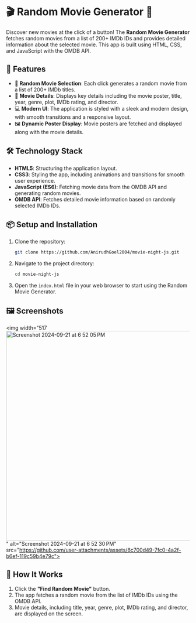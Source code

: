 # 🎬 Random Movie Generator 🍿

Discover new movies at the click of a button! The **Random Movie Generator** fetches random movies from a list of 200+ IMDb IDs and provides detailed information about the selected movie. This app is built using HTML, CSS, and JavaScript with the OMDB API.

## 🚀 Features

- 🎲 **Random Movie Selection**: Each click generates a random movie from a list of 200+ IMDb titles.
- 🎥 **Movie Details**: Displays key details including the movie poster, title, year, genre, plot, IMDb rating, and director.
- 💻 **Modern UI**: The application is styled with a sleek and modern design, with smooth transitions and a responsive layout.
- 🖼️ **Dynamic Poster Display**: Movie posters are fetched and displayed along with the movie details.

## 🛠️ Technology Stack

- **HTML5**: Structuring the application layout.
- **CSS3**: Styling the app, including animations and transitions for smooth user experience.
- **JavaScript (ES6)**: Fetching movie data from the OMDB API and generating random movies.
- **OMDB API**: Fetches detailed movie information based on randomly selected IMDb IDs.

## 📦 Setup and Installation

1. Clone the repository:

    ```bash
    git clone https://github.com/AnirudhGoel2004/movie-night-js.git
    ```

2. Navigate to the project directory:

    ```bash
    cd movie-night-js
    ```

3. Open the `index.html` file in your web browser to start using the Random Movie Generator.

## 🖼️ Screenshots

<img width="517<img width="573" alt="Screenshot 2024-09-21 at 6 52 05 PM" src="https://github.com/user-attachments/assets/1162b972-ddcc-4964-8b01-734e628b02b4">
" alt="Screenshot 2024-09-21 at 6 52 30 PM" src="https://github.com/user-attachments/assets/6c700d49-7fc0-4a2f-b6ef-119c59b4e79c">



## 🤖 How It Works

1. Click the **"Find Random Movie"** button.
2. The app fetches a random movie from the list of IMDb IDs using the OMDB API.
3. Movie details, including title, year, genre, plot, IMDb rating, and director, are displayed on the screen.
